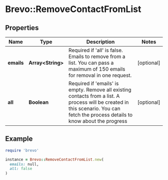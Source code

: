 # Brevo::RemoveContactFromList

## Properties

| Name | Type | Description | Notes |
| ---- | ---- | ----------- | ----- |
| **emails** | **Array&lt;String&gt;** | Required if &#39;all&#39; is false. Emails to remove from a list. You can pass a maximum of 150 emails for removal in one request. | [optional] |
| **all** | **Boolean** | Required if &#39;emails&#39; is empty. Remove all existing contacts from a list. A process will be created in this scenario. You can fetch the process details to know about the progress | [optional] |

## Example

```ruby
require 'brevo'

instance = Brevo::RemoveContactFromList.new(
  emails: null,
  all: false
)
```

